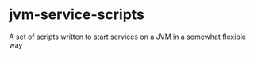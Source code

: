 jvm-service-scripts
===================

A set of scripts written to start services on a JVM in a somewhat flexible way